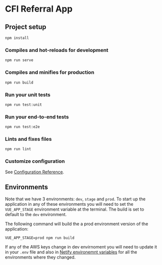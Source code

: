# CFI Referral App

## Project setup
```
npm install
```

### Compiles and hot-reloads for development
```
npm run serve
```

### Compiles and minifies for production
```
npm run build
```

### Run your unit tests
```
npm run test:unit
```

### Run your end-to-end tests
```
npm run test:e2e
```

### Lints and fixes files
```
npm run lint
```

### Customize configuration
See [Configuration Reference](https://cli.vuejs.org/config/).

## Environments

Note that we have 3 environments: `dev`, `stage` and `prod`. To start up the application in any of these environments you will need to set the `VUE_APP_STAGE` environment variable at the terminal. The build is set to default to the `dev` environment.

The following command will build the a prod environment version of the application:

```
VUE_APP_STAGE=prod npm run build
```

If any of the AWS keys change in dev envirnoment you will need to update it in your `.env` file and also in [Netify environemnt variables](https://docs.netlify.com/configure-builds/environment-variables/) for all the environments where they changed.